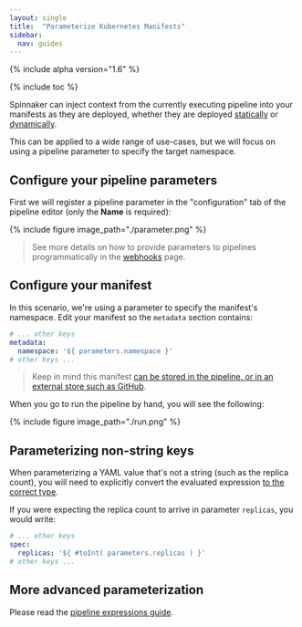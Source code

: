```yaml
---
layout: single
title:  "Parameterize Kubernetes Manifests"
sidebar:
  nav: guides
---
```


{% include alpha version="1.6" %}

{% include toc %}

Spinnaker can inject context from the currently executing pipeline into your
manifests as they are deployed, whether they are deployed
[statically](/guides/user/kubernetes-v2/deploy-manifest/#specify-manifests-statically)
or
[dynamically](/guides/user/kubernetes-v2/deploy-manifest/#specify-manifests-dynamically).

This can be applied to a wide range of use-cases, but we will focus on using a
pipeline parameter to specify the target namespace.

## Configure your pipeline parameters

First we will register a pipeline parameter in the "configuration" tab of the
pipeline editor (only the __Name__ is required):

{% include
   figure
   image_path="./parameter.png"
%}

> See more details on how to provide parameters to pipelines programmatically in
> the [webhooks](/guides/user/triggers/webhooks) page.

## Configure your manifest

In this scenario, we're using a parameter to specify the manifest's namespace.
Edit your manifest so the `metadata` section contains:

```yaml
# ... other keys
metadata:
  namespace: '${ parameters.namespace }'
# other keys ...
```

> Keep in mind this manifest [can be stored in the pipeline, or in an external
> store such as GitHub](/guides/user/kubernetes-v2/deploy-manifest).

When you go to run the pipeline by hand, you will see the following:

{% include
   figure
   image_path="./run.png"
%}

## Parameterizing non-string keys

When parameterizing a YAML value that's not a string (such as the replica
count), you will need to explicitly convert the evaluated expression [to the
correct
type](/guides/user/pipeline/expressions/#helper-functions-in-spinnaker).

If you were expecting the replica count to arrive in parameter `replicas`, you
would write:

```yaml
# ... other keys
spec:
  replicas: '${ #toInt( parameters.replicas ) }'
# other keys ...
```


## More advanced parameterization

Please read the [pipeline expressions
guide](/guides/user/pipeline-expressions).
